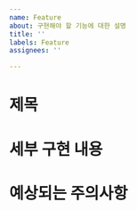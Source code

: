 ```yaml
---
name: Feature
about: 구현해야 할 기능에 대한 설명
title: ''
labels: Feature
assignees: ''

---
```


# 제목

# 세부 구현 내용

# 예상되는 주의사항
